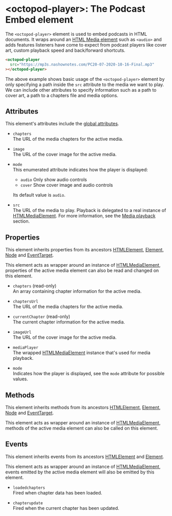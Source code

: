 # &lt;octopod-player&gt;: The Podcast Embed element

The `<octopod-player>` element is used to embed podcasts in HTML documents. It
wraps around an [HTML Media element][mdn-htmlmediaelement] such as `<audio>` and
adds features listeners have come to expect from podcast players like cover art,
custom playback speed and back/forward shortcuts.

```html
<octopod-player
  src="https://mp3s.nashownotes.com/PC20-07-2020-10-16-Final.mp3"
></octopod-player>
```

The above example shows basic usage of the `<octopod-player>` element by only
specifying a path inside the `src` attribute to the media we want to play. We
can include other attributes to specify information such as a path to cover art,
a path to a chapters file and media options.

## Attributes

This element's attributes include the [global attributes][mdn-global-attributes].

- `chapters`  
  The URL of the media chapters for the active media.

- `image`  
  The URL of the cover image for the active media.

- `mode`  
  This enumerated attribute indicates how the player is displayed:

  - `audio` Only show audio controls
  - `cover` Show cover image and audio controls

  Its default value is `audio`.

- `src`  
  The URL of the media to play. Playback is delegated to a real instance of
  [HTMLMediaElement][mdn-htmlmediaelement]. For more information, see the
  [Media playback](../media-playback.markdown) section.

## Properties

This element inherits properties from its ancestors [HTMLElement][mdn-htmlelement],
[Element][mdn-element], [Node][mdn-node] and [EventTarget][mdn-eventtarget].

This element acts as wrapper around an instance of [HTMLMediaElement][mdn-htmlmediaelement], 
properties of the active media element can also be read and changed on this
element.

- `chapters` (read-only)  
  An array containing chapter information for the active media.

- `chaptersUrl`  
  The URL of the media chapters for the active media.

- `currentChapter` (read-only)  
  The current chapter information for the active media.

- `imageUrl`  
  The URL of the cover image for the active media.

- `mediaPlayer`  
  The wrapped [HTMLMediaElement][mdn-htmlmediaelement] instance that's used for
  media playback.

- `mode`  
  Indicates how the player is displayed, see the `mode` attribute
  for possible values.

## Methods

This element inherits methods from its ancestors [HTMLElement][mdn-htmlelement],
[Element][mdn-element], [Node][mdn-node] and [EventTarget][mdn-eventtarget].

This element acts as wrapper around an instance of [HTMLMediaElement][mdn-htmlmediaelement],
methods of the active media element can also be called on this element.

## Events

This element inherits events from its ancestors [HTMLElement][mdn-htmlelement]
and [Element][mdn-element].

This element acts as wrapper around an instance of [HTMLMediaElement][mdn-htmlmediaelement],
events emitted by the active media element will also be emitted by this element.

- `loadedchapters`  
  Fired when chapter data has been loaded.

- `chapterupdate`  
  Fired when the current chapter has been updated.

[mdn-global-attributes]: https://developer.mozilla.org/en-US/docs/Web/HTML/Global_attributes
[mdn-htmlmediaelement]: https://developer.mozilla.org/en-US/docs/Web/API/HTMLMediaElement
[mdn-htmlelement]: https://developer.mozilla.org/en-US/docs/Web/API/HTMLElement
[mdn-element]: https://developer.mozilla.org/en-US/docs/Web/API/Element
[mdn-node]: https://developer.mozilla.org/en-US/docs/Web/API/Node
[mdn-eventtarget]: https://developer.mozilla.org/en-US/docs/Web/API/EventTarget
